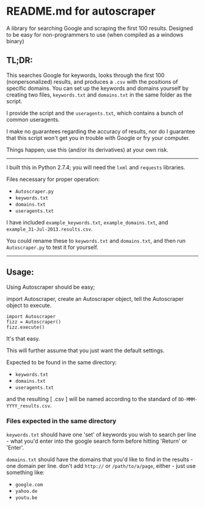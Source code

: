# README.md for autoscraper

A library for searching Google and scraping the first 100 results.
Designed to be easy for non-programmers to use (when compiled as a windows binary)

## TL;DR:

This searches Google for keywords, looks through the first 100 (nonpersonalized) results,
and produces a `.csv` with the positions of specific domains. You can set up the keywords 
and domains yourself by creating two files, `keywords.txt` and `domains.txt` in the same
folder as the script.

I provide the script and the `useragents.txt`, which contains a bunch of common useragents.

I make no guarantees regarding the accuracy of results, nor do I guarantee that this script
won't get you in trouble with Google or fry your computer. 

Things happen; use this (and/or its derivatives) at your own risk.

----------

I built this in Python 2.7.4; you will need the `lxml` and `requests` libraries.

Files necessary for proper operation:

+ `Autoscraper.py`
+ `keywords.txt`
+ `domains.txt`
+ `useragents.txt`

I have included `example_keywords.txt`, `example_domains.txt`, and `example_31-Jul-2013.results.csv`.

You could rename these to `keywords.txt` and `domains.txt`, 
and then run `Autoscraper.py` to test it for yourself.

----------

## Usage:

Using Autoscraper should be easy;

import Autoscraper, 
create an Autoscraper object,
tell the Autoscraper object to execute.

    import Autoscraper
    fizz = Autoscraper()
    fizz.execute()

It's that easy.

This will further assume that you just want the default settings.

Expected to be found in the same directory:

+ `keywords.txt`
+ `domains.txt`
+ `useragents.txt`

and the resulting [ .csv ] will be named according to the standard of `DD-MMM-YYYY_results.csv`.

### Files expected in the same directory

`keywords.txt` should have one 'set' of keywords you wish to search per line - what you'd enter into 
  the google search form before hitting 'Return' or 'Enter'.

`domains.txt` should have the domains that you'd like to find in the results - one domain per line.
  don't add `http://` or `/path/to/a/page`, either - just use something like: 
  + `google.com`
  + `yahoo.de`
  + `youtu.be`